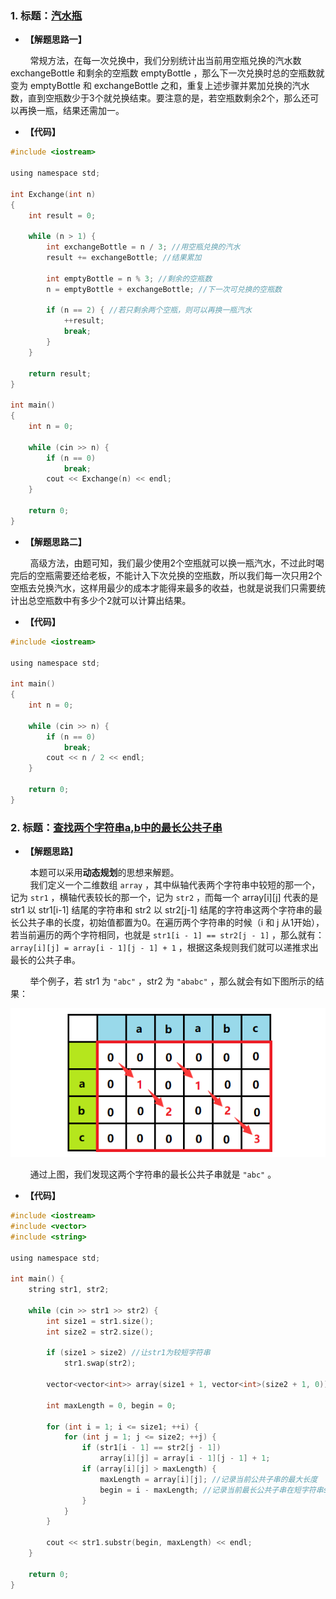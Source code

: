 ### 1. 标题：[汽水瓶](https://www.nowcoder.com/practice/fe298c55694f4ed39e256170ff2c205f?tpId=37&&tqId=21245&rp=1&ru=/activity/oj&qru=/ta/huawei/question-ranking)
- **【解题思路一】**<br>

&#160; &#160; &#160; &#160; 常规方法，在每一次兑换中，我们分别统计出当前用空瓶兑换的汽水数 exchangeBottle 和剩余的空瓶数 emptyBottle ，那么下一次兑换时总的空瓶数就变为 emptyBottle 和 exchangeBottle 之和，重复上述步骤并累加兑换的汽水数，直到空瓶数少于3个就兑换结束。要注意的是，若空瓶数剩余2个，那么还可以再换一瓶，结果还需加一。<br>

- **【代码】**
```c ++
#include <iostream>

using namespace std;

int Exchange(int n)
{
	int result = 0;

	while (n > 1) {
		int exchangeBottle = n / 3; //用空瓶兑换的汽水
		result += exchangeBottle; //结果累加

		int emptyBottle = n % 3; //剩余的空瓶数
		n = emptyBottle + exchangeBottle; //下一次可兑换的空瓶数

		if (n == 2) { //若只剩余两个空瓶，则可以再换一瓶汽水
			++result;
			break;
		}
	}

	return result;
}

int main()
{
	int n = 0;

	while (cin >> n) {
		if (n == 0)
			break;
		cout << Exchange(n) << endl;
	}

	return 0;
}
```

- **【解题思路二】**<br>

&#160; &#160; &#160; &#160; 高级方法，由题可知，我们最少使用2个空瓶就可以换一瓶汽水，不过此时喝完后的空瓶需要还给老板，不能计入下次兑换的空瓶数，所以我们每一次只用2个空瓶去兑换汽水，这样用最少的成本才能得来最多的收益，也就是说我们只需要统计出总空瓶数中有多少个2就可以计算出结果。<br>

- **【代码】**
```c ++
#include <iostream>

using namespace std;

int main()
{
	int n = 0;

	while (cin >> n) {
		if (n == 0)
			break;
		cout << n / 2 << endl;
	}

	return 0;
}
```

### 2. 标题：[查找两个字符串a,b中的最长公共子串](https://www.nowcoder.com/practice/181a1a71c7574266ad07f9739f791506?tpId=37&&tqId=21288&rp=1&ru=/activity/oj&qru=/ta/huawei/question-ranking)
- **【解题思路】**<br>

&#160; &#160; &#160; &#160; 本题可以采用**动态规划**的思想来解题。<br>
&#160; &#160; &#160; &#160; 我们定义一个二维数组 `array` ，其中纵轴代表两个字符串中较短的那一个，记为 `str1` ，横轴代表较长的那一个，记为 `str2` ，而每一个 array[i][j] 代表的是 str1 以 str1[i-1] 结尾的字符串和 str2 以 str2[j-1] 结尾的字符串这两个字符串的最长公共子串的长度，初始值都置为0。在遍历两个字符串的时候（i 和 j 从1开始），若当前遍历的两个字符相同，也就是 `str1[i - 1] == str2[j - 1]` ，那么就有：`array[i][j] = array[i - 1][j - 1] + 1` ，根据这条规则我们就可以递推求出最长的公共子串。<br>

&#160; &#160; &#160; &#160; 举个例子，若 str1 为 `"abc"` ，str2 为 `"ababc"` ，那么就会有如下图所示的结果：<br>

![image](https://github.com/X-Perseverance/ProblemSet/blob/master/images/day19Array.png)<br>

&#160; &#160; &#160; &#160; 通过上图，我们发现这两个字符串的最长公共子串就是 `"abc"` 。<br>

- **【代码】**
```c ++
#include <iostream>
#include <vector>
#include <string>

using namespace std;

int main() {
	string str1, str2;

	while (cin >> str1 >> str2) {
		int size1 = str1.size();
		int size2 = str2.size();

		if (size1 > size2) //让str1为较短字符串
			str1.swap(str2);

		vector<vector<int>> array(size1 + 1, vector<int>(size2 + 1, 0));

		int maxLength = 0, begin = 0;

		for (int i = 1; i <= size1; ++i) {
			for (int j = 1; j <= size2; ++j) {
				if (str1[i - 1] == str2[j - 1])
					array[i][j] = array[i - 1][j - 1] + 1;
				if (array[i][j] > maxLength) {
					maxLength = array[i][j]; //记录当前公共子串的最大长度
					begin = i - maxLength; //记录当前最长公共子串在短字符串str1中的起始位置
				}
			}
		}

		cout << str1.substr(begin, maxLength) << endl;
	}

	return 0;
}
```
